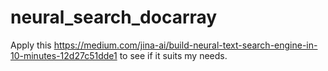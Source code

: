 # neural_search_docarray
Apply this https://medium.com/jina-ai/build-neural-text-search-engine-in-10-minutes-12d27c51dde1 to see if it suits my needs.

